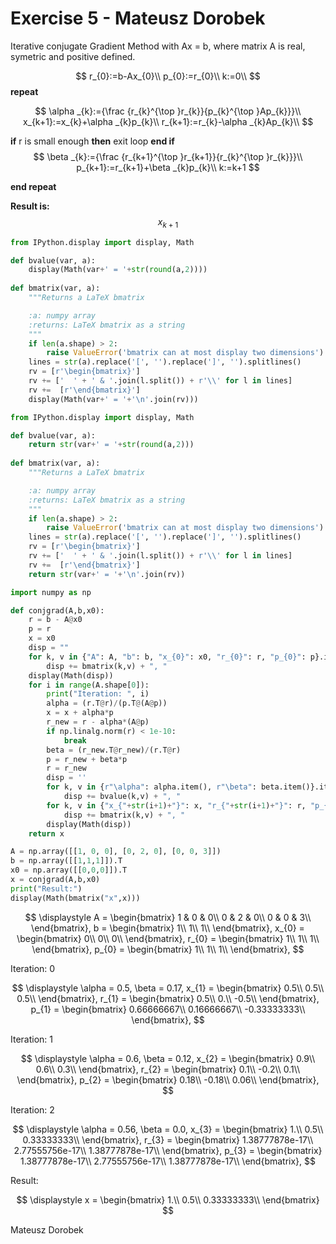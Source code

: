 # Exercise 5 - Mateusz Dorobek

Iterative conjugate Gradient Method with Ax = b, where matrix A is real, symetric and positive defined. 


$$
r_{0}:=b-Ax_{0}\\
p_{0}:=r_{0}\\
k:=0\\
$$
**repeat**

$$
\alpha _{k}:={\frac {r_{k}^{\top }r_{k}}{p_{k}^{\top }Ap_{k}}}\\
x_{k+1}:=x_{k}+\alpha _{k}p_{k}\\
r_{k+1}:=r_{k}-\alpha _{k}Ap_{k}\\
$$

**if** r is small enough
    **then** exit loop
**end if**
$$
\beta _{k}:={\frac {r_{k+1}^{\top }r_{k+1}}{r_{k}^{\top }r_{k}}}\\
p_{k+1}:=r_{k+1}+\beta _{k}p_{k}\\
k:=k+1
$$

**end repeat**

**Result is:** 
$$
x_{k+1}
$$


```python
from IPython.display import display, Math

def bvalue(var, a):
    display(Math(var+' = '+str(round(a,2))))
    
def bmatrix(var, a):
    """Returns a LaTeX bmatrix

    :a: numpy array
    :returns: LaTeX bmatrix as a string
    """
    if len(a.shape) > 2:
        raise ValueError('bmatrix can at most display two dimensions')
    lines = str(a).replace('[', '').replace(']', '').splitlines()
    rv = [r'\begin{bmatrix}']
    rv += ['  ' + ' & '.join(l.split()) + r'\\' for l in lines]
    rv +=  [r'\end{bmatrix}']
    display(Math(var+' = '+'\n'.join(rv)))
```


```python
from IPython.display import display, Math

def bvalue(var, a):
    return str(var+' = '+str(round(a,2)))
    
def bmatrix(var, a):
    """Returns a LaTeX bmatrix

    :a: numpy array
    :returns: LaTeX bmatrix as a string
    """
    if len(a.shape) > 2:
        raise ValueError('bmatrix can at most display two dimensions')
    lines = str(a).replace('[', '').replace(']', '').splitlines()
    rv = [r'\begin{bmatrix}']
    rv += ['  ' + ' & '.join(l.split()) + r'\\' for l in lines]
    rv +=  [r'\end{bmatrix}']
    return str(var+' = '+'\n'.join(rv))
```


```python
import numpy as np

def conjgrad(A,b,x0):
    r = b - A@x0
    p = r
    x = x0
    disp = ""
    for k, v in {"A": A, "b": b, "x_{0}": x0, "r_{0}": r, "p_{0}": p}.items():
        disp += bmatrix(k,v) + ", "
    display(Math(disp))
    for i in range(A.shape[0]):
        print("Iteration: ", i)
        alpha = (r.T@r)/(p.T@(A@p))
        x = x + alpha*p
        r_new = r - alpha*(A@p)
        if np.linalg.norm(r) < 1e-10:
            break
        beta = (r_new.T@r_new)/(r.T@r)
        p = r_new + beta*p
        r = r_new
        disp = ''
        for k, v in {r"\alpha": alpha.item(), r"\beta": beta.item()}.items():
            disp += bvalue(k,v) + ", "
        for k, v in {"x_{"+str(i+1)+"}": x, "r_{"+str(i+1)+"}": r, "p_{"+str(i+1)+"}": p}.items():
            disp += bmatrix(k,v) + ", "
        display(Math(disp))
    return x
```


```python
A = np.array([[1, 0, 0], [0, 2, 0], [0, 0, 3]])
b = np.array([[1,1,1]]).T
x0 = np.array([[0,0,0]]).T
x = conjgrad(A,b,x0)
print("Result:")
display(Math(bmatrix("x",x)))
```


$$
\displaystyle A = \begin{bmatrix}
  1 & 0 & 0\\
  0 & 2 & 0\\
  0 & 0 & 3\\
\end{bmatrix}, b = \begin{bmatrix}
  1\\
  1\\
  1\\
\end{bmatrix}, x_{0} = \begin{bmatrix}
  0\\
  0\\
  0\\
\end{bmatrix}, r_{0} = \begin{bmatrix}
  1\\
  1\\
  1\\
\end{bmatrix}, p_{0} = \begin{bmatrix}
  1\\
  1\\
  1\\
\end{bmatrix}, 
$$


Iteration:  0



$$
\displaystyle \alpha = 0.5, \beta = 0.17, x_{1} = \begin{bmatrix}
  0.5\\
  0.5\\
  0.5\\
\end{bmatrix}, r_{1} = \begin{bmatrix}
  0.5\\
  0.\\
  -0.5\\
\end{bmatrix}, p_{1} = \begin{bmatrix}
  0.66666667\\
  0.16666667\\
  -0.33333333\\
\end{bmatrix}, 
$$


Iteration:  1



$$
\displaystyle \alpha = 0.6, \beta = 0.12, x_{2} = \begin{bmatrix}
  0.9\\
  0.6\\
  0.3\\
\end{bmatrix}, r_{2} = \begin{bmatrix}
  0.1\\
  -0.2\\
  0.1\\
\end{bmatrix}, p_{2} = \begin{bmatrix}
  0.18\\
  -0.18\\
  0.06\\
\end{bmatrix}, 
$$


Iteration:  2


$$
\displaystyle \alpha = 0.56, \beta = 0.0, x_{3} = \begin{bmatrix}
  1.\\
  0.5\\
  0.33333333\\
\end{bmatrix}, r_{3} = \begin{bmatrix}
  1.38777878e-17\\
  2.77555756e-17\\
  1.38777878e-17\\
\end{bmatrix}, p_{3} = \begin{bmatrix}
  1.38777878e-17\\
  2.77555756e-17\\
  1.38777878e-17\\
\end{bmatrix},
$$

Result:

$$
\displaystyle x = \begin{bmatrix}
  1.\\
  0.5\\
  0.33333333\\
\end{bmatrix}
$$


Mateusz Dorobek
